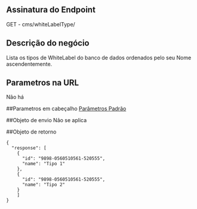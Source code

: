 ## Assinatura do Endpoint

GET - cms/whiteLabelType/

## Descrição do negócio
Lista os tipos de WhiteLabel do banco de dados ordenados pelo seu Nome ascendentemente.

## Parametros na URL
Não há

##Parametros em cabeçalho
[Parâmetros Padrão](/API-\(Endpoints\)/Parâmetros-Padrão)

##Objeto de envio
Não se aplica

##Objeto de retorno

```
{
  "response": [
    {
      "id": "9898-0560510561-520555",
      "name": "Tipo 1"
    },
    {
      "id": "9898-0560510561-520555",
      "name": "Tipo 2"
    }
    ]
}
```